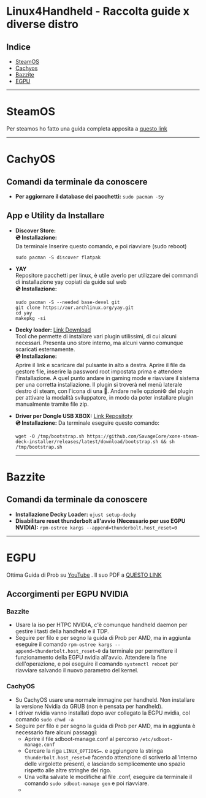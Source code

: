 # Linux4Handheld - Raccolta guide x diverse distro

## Indice
- [SteamOS](#SteamOS)
- [Cachyos](#CachyOS)
- [Bazzite](#Bazzite)
- [EGPU](#EGPU)
---
# SteamOS
Per steamos ho fatto una guida completa apposita a [questo link](https://github.com/psychomuser/Steamos-Utility-x-Ally-e-LegionGO)

---

# CachyOS
  
## Comandi da terminale da conoscere
- **Per aggiornare il database dei pacchetti:** `sudo pacman -Sy`

## App e Utility da Installare

- **Discover Store:** <br>
**💿 Installazione:** <br>
Da terminale Inserire questo comando, e poi riavviare (sudo reboot)
  ```
  sudo pacman -S discover flatpak
  ```

- **YAY** <br>
  Repositore pacchetti per linux, è utile averlo per utilizzare dei commandi di installazione yay copiati da guide sul web <br>
  **💿 Installazione:** <br>
   ```
   sudo pacman -S --needed base-devel git
  git clone https://aur.archlinux.org/yay.git
  cd yay
  makepkg -si
   ```
   
- **Decky loader:** [Link Download](https://decky.xyz/) <br>
Tool che permette di installare vari plugin utilissimi, di cui alcuni necessari. Presenta uno store interno, ma alcuni vanno comunque scaricati esternamente. <br> 
**💿 Installazione:** <br>
  Aprire il link e scaricare dal pulsante in alto a destra. Aprire il file da gestore file, inserire la password root impostata prima e attendere l'installazione. A quel punto andare in gaming mode e riavviare il sistema per una corretta installazione. Il plugin si troverà nel menù laterale destro di steam, con l'icona di una 🔌. Andare nelle opzioni⚙️ del plugin per attivare la modalità sviluppatore, in modo da poter installare plugin manualmente tramite file zip. 
  
- **Driver per Dongle USB XBOX:** [Link Repositoty](https://github.com/SavageCore/xone-steam-deck-installer) <br>
**💿 Installazione:** Da terminale eseguire questo comando:
  ```
  wget -O /tmp/bootstrap.sh https://github.com/SavageCore/xone-steam-deck-installer/releases/latest/download/bootstrap.sh && sh /tmp/bootstrap.sh
  ```

  ---

# Bazzite
  
## Comandi da terminale da conoscere
- **Installazione Decky Loader:** `ujust setup-decky`
- **Disabilitare reset thunderbolt all'avvio (Necessario per uso EGPU NVIDIA):** `rpm-ostree kargs --append=thunderbolt.host_reset=0`

---

# EGPU
Ottima Guida di Prob su [YouTube](https://www.youtube.com/watch?v=HUxoKRLJwBI) . Il suo PDF a [QUESTO LINK](https://drive.google.com/file/d/1buNI55njLdwwexJO59mwLJBLDETS50T1/view)

## Accorgimenti per EGPU NVIDIA
### Bazzite
- Usare la iso per HTPC NVIDIA, c'è comunque handheld daemon per gestire i tasti della handheld e il TDP.
- Seguire per filo e per segno la guida di Prob per AMD, ma in aggiunta eseguire il comando `rpm-ostree kargs --append=thunderbolt.host_reset=0` da terminale per permettere il funzionamento della EGPU nvidia all'avvio. Attendere la fine dell'operazione, e poi eseguire il comando `systemctl reboot` per riavviare salvando il nuovo parametro del kernel.


### CachyOS
- Su CachyOS usare una normale immagine per handheld. Non installare la versione Nvidia da GRUB (non è pensata per handheld).
- I driver nvidia vanno installati dopo aver collegato la EGPU nvidia, col comando `sudo chwd -a`
- Seguire per filo e per segno la guida di Prob per AMD, ma in aggiunta è necessario fare alcuni passaggi:
   - Aprire il file sdboot-manage.conf al percorso `/etc/sdboot-manage.conf`
   - Cercare la riga `LINUX_OPTIONS=`. e aggiungere la stringa `thunderbolt.host_reset=0` facendo attenzione di scriverlo all'interno delle virgolette presenti, e lasciando semplicemente uno spazio rispetto alle altre stringhe del rigo.
   - Una volta salvate le modifiche al file .conf, eseguire da terminale il comando `sudo sdboot-manage gen` e poi riavviare.
   - 
  
